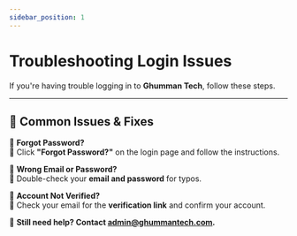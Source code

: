 ```yaml
---
sidebar_position: 1
---
```


# Troubleshooting Login Issues  

If you're having trouble logging in to **Ghumman Tech**, follow these steps.  

---

## 🔹 Common Issues & Fixes  

🚫 **Forgot Password?**  
🔹 Click **"Forgot Password?"** on the login page and follow the instructions.  

🚫 **Wrong Email or Password?**  
🔹 Double-check your **email and password** for typos.  

🚫 **Account Not Verified?**  
🔹 Check your email for the **verification link** and confirm your account.  

📩 **Still need help? Contact [admin@ghummantech.com](mailto:admin@ghummantech.com).**  
